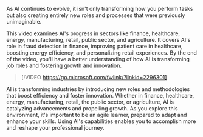 As AI continues to evolve, it isn't only transforming how you perform tasks but also creating entirely new roles and processes that were previously unimaginable.

This video examines AI's progress in sectors like finance, healthcare, energy, manufacturing, retail, public sector, and agriculture. It covers AI's role in fraud detection in finance, improving patient care in healthcare, boosting energy efficiency, and personalizing retail experiences. By the end of the video, you'll have a better understanding of how AI is transforming job roles and fostering growth and innovation.

> [!VIDEO https://go.microsoft.com/fwlink/?linkid=2296301]

AI is transforming industries by introducing new roles and methodologies that boost efficiency and foster innovation. Whether in finance, healthcare, energy, manufacturing, retail, the public sector, or agriculture, AI is catalyzing advancements and propelling growth. As you explore this environment, it's important to be an agile learner, prepared to adapt and enhance your skills. Using AI's capabilities enables you to accomplish more and reshape your professional journey.
